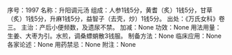 序号：1997
名称：升阳调元汤
组成：人参1钱5分，黄耆（炙）1钱5分，甘草（炙）1钱5分，升麻1钱5分，益智子（去壳，炒）1钱5分。
出处：《万氏女科》卷三。
主治：产后小便频数，及遗尿不禁。
加减：None
功效：None
用法用量：生姜、大枣为引。水煎，调桑螵蛸散3钱服。
制备方法：None
临床应用：None
各家论述：None
用药禁忌：None
附注：None

